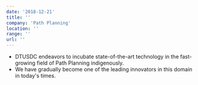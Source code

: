 ```yaml
---
date: '2018-12-21'
title: ''
company: 'Path Planning'
location: ''
range: ''
url: ''
---
```


- DTUSDC endeavors to incubate state-of-the-art technology in the fast-growing field of Path Planning indigenously.
- We have gradually become one of the leading innovators in this domain in today's times.
